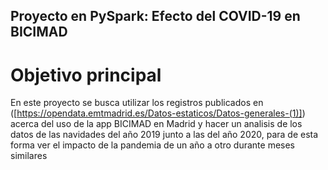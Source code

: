 ## Proyecto en PySpark: Efecto del COVID-19 en BICIMAD

# Objetivo principal

En este proyecto se busca utilizar los registros publicados en ([https://opendata.emtmadrid.es/Datos-estaticos/Datos-generales-(1)]) acerca del uso de la app BICIMAD en Madrid y hacer un analisis de los datos de las navidades del año 2019 junto a las del año 2020, para de esta forma ver el impacto de la pandemia de un año a otro durante meses similares
